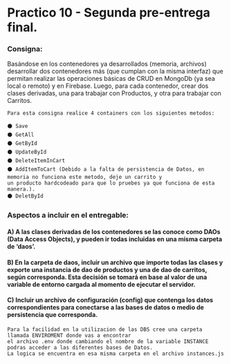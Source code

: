 # Practico 10 - Segunda pre-entrega final.

### Consigna:  

Basándose en los contenedores ya desarrollados (memoria, archivos) desarrollar
dos contenedores más (que cumplan con la misma interfaz) que permitan realizar las operaciones
básicas de CRUD en MongoDb (ya sea local o remoto) y en Firebase. Luego, para cada
contenedor, crear dos clases derivadas, una para trabajar con Productos, y otra para trabajar con
Carritos.

```
Para esta consigna realice 4 containers con los siguientes metodos:

⚫ Save
⚫ GetAll
⚫ GetById
⚫ UpdateById
⚫ DeleteItemInCart 
⚫ AddItemToCart (Debido a la falta de persistencia de Datos, en memoria no funciona este metodo, deje un carrito y 
un producto hardcodeado para que lo pruebes ya que funciona de esta manera.).
⚫ DeletById
```

### Aspectos a incluir en el entregable:

#### A) A las clases derivadas de los contenedores se las conoce como DAOs (Data Access Objects), y pueden ir todas incluidas en una misma carpeta de ‘daos’.
#### B) En la carpeta de daos, incluir un archivo que importe todas las clases y exporte una instancia de dao de productos y una de dao de carritos, según corresponda. Esta decisión se tomará en base al valor de una variable de entorno cargada al momento de ejecutar el servidor.
#### C) Incluir un archivo de configuración (config) que contenga los datos correspondientes para conectarse a las bases de datos o medio de persistencia que corresponda.

```
Para la facilidad en la utilizacion de las DBS cree una carpeta llamada ENVIROMENT donde vas a encontrar
el archivo .env donde cambiando el nombre de la variable INSTANCE podras acceder a las diferentes bases de Datos.
La logica se encuentra en esa misma carpeta en el archivo instances.js
```

